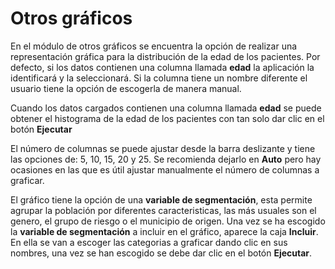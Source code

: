 # Otros gráficos

En el módulo de otros gráficos se encuentra la opción de realizar una
representación gráfica para la distribución de la edad de los pacientes. Por
defecto, si los datos contienen una columna llamada **edad** la aplicación la
identificará y la seleccionará. Si la columna tiene un nombre diferente el
usuario tiene la opción de escogerla de manera manual.

Cuando los datos cargados contienen una columna llamada **edad** se puede
obtener el histograma de la edad de los pacientes con tan solo dar clic en el
botón **Ejecutar**

El número de columnas se puede ajustar desde la barra deslizante y tiene las
opciones de: 5, 10, 15, 20 y 25. Se recomienda dejarlo en **Auto** pero hay
ocasiones en las que es útil ajustar manualmente el número de columnas a
graficar.

El gráfico tiene la opción de una **variable de segmentación**, esta permite
agrupar la población por diferentes caracteristicas, las más usuales son el
genero, el grupo de riesgo o el municipio de origen. Una vez se ha escogido la
**variable de segmentación** a incluir en el gráfico, aparece la caja
**Incluir**. En ella se van a escoger las categorias a graficar dando clic en
sus nombres, una vez se han escogido se debe dar clic en el botón
**Ejecutar**.
